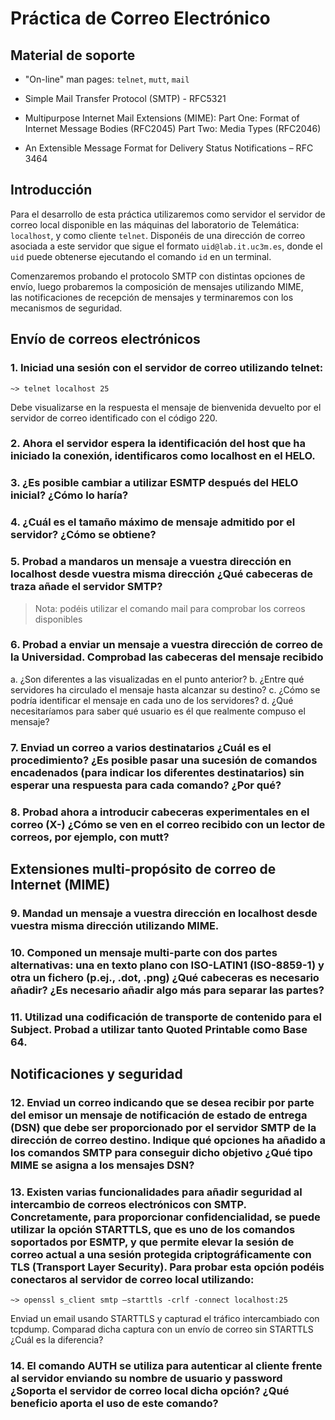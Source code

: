 # Práctica de Correo Electrónico

## Material de soporte

* "On-line" man pages: `telnet`,  `mutt`, `mail`

* Simple Mail Transfer Protocol (SMTP) - RFC5321

* Multipurpose Internet Mail Extensions (MIME):  Part One: Format of Internet Message Bodies (RFC2045)
                    						     Part Two: Media Types (RFC2046)

* An Extensible Message Format for Delivery Status Notifications – RFC 3464

## Introducción 
Para el desarrollo de esta práctica utilizaremos como servidor el servidor de correo local disponible en las máquinas del laboratorio de Telemática: `localhost`, 
y como cliente `telnet`. Disponéis de una dirección de correo asociada a este servidor que sigue el formato `uid@lab.it.uc3m.es`, donde el `uid` puede obtenerse
ejecutando el comando `id` en un terminal.

Comenzaremos probando el protocolo SMTP con distintas opciones de envío, luego probaremos la composición de mensajes utilizando MIME,  
las notificaciones de recepción de mensajes y terminaremos con los mecanismos de seguridad. 

## Envío de correos electrónicos
### 1.	Iniciad una sesión con el servidor de correo utilizando telnet:
```
~> telnet localhost 25
```

Debe visualizarse en la respuesta el mensaje de bienvenida devuelto por el servidor de correo identificado con el código 220.

### 2.	Ahora el servidor espera la identificación del host que ha iniciado la conexión, identificaros como localhost en el HELO.

### 3.	¿Es posible cambiar a utilizar ESMTP después del HELO inicial? ¿Cómo lo haría?

### 4.	¿Cuál es el tamaño máximo de mensaje admitido por el servidor? ¿Cómo se obtiene?

### 5.	Probad a mandaros un mensaje a vuestra dirección en localhost desde vuestra misma dirección  ¿Qué  cabeceras de traza añade el servidor SMTP?

> Nota: podéis utilizar el comando mail para comprobar los correos disponibles
### 6.	Probad a enviar un mensaje a vuestra dirección de correo de la Universidad.  Comprobad las cabeceras del mensaje recibido 
a.	¿Son diferentes a las visualizadas en el punto anterior?
b.	¿Entre qué servidores ha circulado el mensaje hasta alcanzar su destino?
c.	¿Cómo se podría identificar el mensaje en cada uno de los servidores? 
d.	¿Qué necesitaríamos para saber qué usuario es él que realmente compuso el mensaje?

### 7.	Enviad un correo a varios destinatarios ¿Cuál es el procedimiento? ¿Es posible pasar una sucesión de comandos encadenados (para indicar los diferentes destinatarios) sin esperar una respuesta para cada comando? ¿Por qué? 

### 8.	Probad ahora a introducir cabeceras experimentales en el correo (X-) ¿Cómo se ven en el correo recibido con un lector de correos, por ejemplo, con mutt?

## Extensiones multi-propósito de correo de Internet (MIME)

### 9.	Mandad un mensaje a vuestra dirección en localhost desde vuestra misma dirección utilizando MIME.

### 10.	Componed un mensaje multi-parte con dos partes alternativas: una en texto plano con ISO-LATIN1 (ISO-8859-1) y otra un fichero (p.ej., .dot, .png)  ¿Qué cabeceras es necesario añadir? ¿Es necesario añadir algo más para separar las partes?

### 11.	Utilizad una codificación de transporte de contenido para el Subject. Probad a utilizar tanto Quoted Printable como Base 64.

## Notificaciones y seguridad
### 12.	Enviad un correo indicando que se desea recibir por parte del emisor un mensaje de notificación de estado de entrega (DSN) que debe ser proporcionado por el servidor SMTP de la dirección de correo destino. Indique qué opciones ha añadido a los comandos SMTP para conseguir dicho objetivo ¿Qué tipo MIME se asigna a los mensajes DSN?

### 13.	Existen varias funcionalidades para añadir seguridad al intercambio de correos electrónicos con SMTP. Concretamente, para proporcionar confidencialidad, se puede utilizar la opción STARTTLS, que es uno de los comandos soportados por ESMTP, y que permite elevar la sesión de correo actual a una sesión protegida criptográficamente con TLS (Transport Layer Security). Para probar esta opción podéis conectaros al servidor de correo local utilizando:
```
~> openssl s_client smtp –starttls -crlf -connect localhost:25
```

Enviad un email usando STARTTLS y capturad el tráfico intercambiado con tcpdump. Comparad dicha captura con un envío de correo sin STARTTLS ¿Cuál es la diferencia? 

### 14.	El comando AUTH se utiliza para autenticar al cliente frente al servidor enviando su nombre de usuario y password ¿Soporta el servidor de correo local dicha opción? ¿Qué beneficio aporta el uso de este comando?
